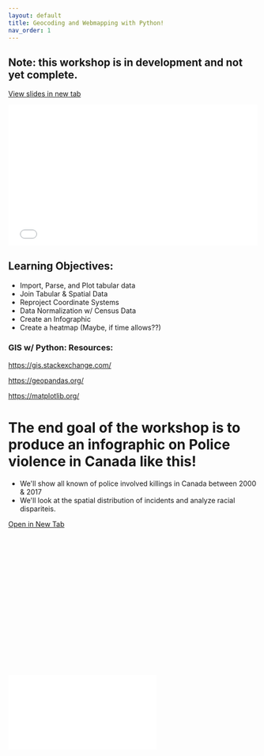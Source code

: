 ```yaml
---
layout: default
title: Geocoding and Webmapping with Python!
nav_order: 1
---
```

## Note: this workshop is in development and not yet complete.

<a href="slides.html" target="_blank">View slides in new tab</a>

<div style="overflow: hidden;
  padding-top: 56.25%;
  position: relative">
  <iframe src="slides.html" title="Processes" scrolling="no" frameborder="0"
    style="border: 0;
   height: 100%;
   left: 0;
   position: absolute;
   top: 0;
   width: 100%;">
   <p>Your browser does not support iframes.</p>
 </iframe>
</div>

## Learning Objectives:

* Import, Parse, and Plot tabular data
* Join Tabular & Spatial Data
* Reproject Coordinate Systems
* Data Normalization w/ Census Data
* Create an Infographic
* Create a heatmap (Maybe, if time allows??)

### GIS w/ Python: Resources:

https://gis.stackexchange.com/

https://geopandas.org/

https://matplotlib.org/



# The end goal of the workshop is to produce an infographic on Police violence in Canada like this!
* We'll show all known of police involved killings in Canada between 2000 & 2017
* We'll look at the spatial distribution of incidents and analyze racial dispariteis.

<a href="InfoGraphic.png" target="_blank">Open in New Tab</a>

<div style="overflow: hidden;
  padding-top: 56.25%;
  position: relative">
  <iframe src="InfoGraphic.png" title="Processes" scrolling="no" frameborder="0"
    style="border: 0;
   height: "200";
   left: 0;
   position: absolute;
   top: 0;
   width: "200";">
   <p>Your browser does not support iframes.</p>
 </iframe>
</div>

